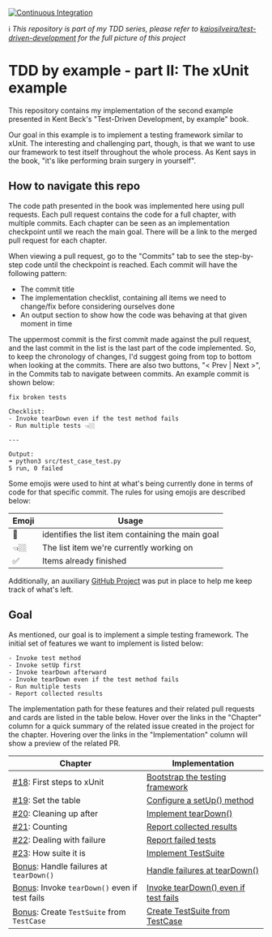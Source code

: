 [![Continuous Integration](https://github.com/kaiosilveira/tdd-xunit-example/actions/workflows/ci.yml/badge.svg)](https://github.com/kaiosilveira/tdd-xunit-example/actions/workflows/ci.yml)

ℹ️ _This repository is part of my TDD series, please refer to [kaiosilveira/test-driven-development](https://github.com/kaiosilveira/test-driven-development) for the full picture of this project_

# TDD by example - part II: The xUnit example

This repository contains my implementation of the second example presented in Kent Beck's "Test-Driven Development, by example" book.

Our goal in this example is to implement a testing framework similar to xUnit. The interesting and challenging part, though, is that we want to use our framework to test itself throughout the whole process. As Kent says in the book, "it's like performing brain surgery in yourself".

## How to navigate this repo

The code path presented in the book was implemented here using pull requests. Each pull request contains the code for a full chapter, with multiple commits. Each chapter can be seen as an implementation checkpoint until we reach the main goal. There will be a link to the merged pull request for each chapter.

When viewing a pull request, go to the "Commits" tab to see the step-by-step code until the checkpoint is reached. Each commit will have the following pattern:

- The commit title
- The implementation checklist, containing all items we need to change/fix before considering ourselves done
- An output section to show how the code was behaving at that given moment in time

The uppermost commit is the first commit made against the pull request, and the last commit in the list is the last part of the code implemented. So, to keep the chronology of changes, I'd suggest going from top to bottom when looking at the commits. There are also two buttons, "< Prev | Next >", in the Commits tab to navigate between commits. An example commit is shown below:

```
fix broken tests

Checklist:
- Invoke tearDown even if the test method fails
- Run multiple tests 👈🏼

---

Output:
➜ python3 src/test_case_test.py
5 run, 0 failed
```

Some emojis were used to hint at what's being currently done in terms of code for that specific commit. The rules for using emojis are described below:

| Emoji | Usage                                             |
| ----- | ------------------------------------------------- |
| 🎯    | identifies the list item containing the main goal |
| 👈🏼    | The list item we're currently working on          |
| ✅    | Items already finished                            |

Additionally, an auxiliary [GitHub Project](https://github.com/users/kaiosilveira/projects/6/views/1) was put in place to help me keep track of what's left.

## Goal

As mentioned, our goal is to implement a simple testing framework. The initial set of features we want to implement is listed below:

```
- Invoke test method
- Invoke setUp first
- Invoke tearDown afterward
- Invoke tearDown even if the test method fails
- Run multiple tests
- Report collected results
```

The implementation path for these features and their related pull requests and cards are listed in the table below. Hover over the links in the "Chapter" column for a quick summary of the related issue created in the project for the chapter. Hovering over the links in the "Implementation" column will show a preview of the related PR.

| Chapter                                                                                                      | Implementation                                                                                    |
| ------------------------------------------------------------------------------------------------------------ | ------------------------------------------------------------------------------------------------- |
| [#18](https://github.com/kaiosilveira/tdd-xunit-example/issues/3): First steps to xUnit                      | [Bootstrap the testing framework](https://github.com/kaiosilveira/tdd-xunit-example/pull/1)       |
| [#19](https://github.com/kaiosilveira/tdd-xunit-example/issues/5): Set the table                             | [Configure a setUp() method](https://github.com/kaiosilveira/tdd-xunit-example/pull/2)            |
| [#20](https://github.com/kaiosilveira/tdd-xunit-example/issues/6): Cleaning up after                         | [Implement tearDown()](https://github.com/kaiosilveira/tdd-xunit-example/pull/8)                  |
| [#21](https://github.com/kaiosilveira/tdd-xunit-example/issues/7): Counting                                  | [Report collected results](https://github.com/kaiosilveira/tdd-xunit-example/pull/9)              |
| [#22](https://github.com/kaiosilveira/tdd-xunit-example/issues/11): Dealing with failure                     | [Report failed tests](https://github.com/kaiosilveira/tdd-xunit-example/pull/10)                  |
| [#23](https://github.com/kaiosilveira/tdd-xunit-example/issues/13): How suite it is                          | [Implement TestSuite](https://github.com/kaiosilveira/tdd-xunit-example/pull/12)                  |
| [Bonus](https://github.com/kaiosilveira/tdd-xunit-example/issues/19): Handle failures at `tearDown()`        | [Handle failures at tearDown()](https://github.com/kaiosilveira/tdd-xunit-example/pull/20)        |
| [Bonus](https://github.com/kaiosilveira/tdd-xunit-example/issues/18): Invoke `tearDown()` even if test fails | [Invoke tearDown() even if test fails](https://github.com/kaiosilveira/tdd-xunit-example/pull/21) |
| [Bonus](https://github.com/kaiosilveira/tdd-xunit-example/issues/14): Create `TestSuite` from `TestCase`     | [Create TestSuite from TestCase](https://github.com/kaiosilveira/tdd-xunit-example/pull/22)       |
